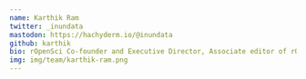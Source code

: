```yaml
---
name: Karthik Ram
twitter: _inundata
mastodon: https://hachyderm.io/@inundata
github: karthik
bio: rOpenSci Co-founder and Executive Director, Associate editor of rOpenSci Software Peer Review
img: img/team/karthik-ram.png
---
```

